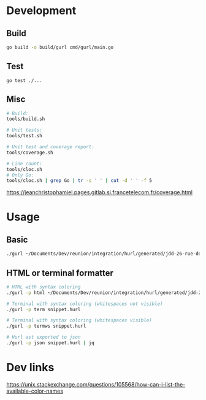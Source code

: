 # Development

## Build

```bash
go build -o build/gurl cmd/gurl/main.go
```

## Test 

```
go test ./...
```

## Misc

```bash
# Build:
tools/build.sh

# Unit tests:
tools/test.sh

# Unit test and coverage report:
tools/coverage.sh

# Line count:
tools/cloc.sh
# Only Go:
tools/cloc.sh | grep Go | tr -s ' ' | cut -d ' ' -f 5
```

<https://jeanchristophamiel.pages.gitlab.si.francetelecom.fr/coverage.html>

# Usage

## Basic

```bash
./gurl ~/Documents/Dev/reunion/integration/hurl/generated/jdd-26-rue-des-bancouliers.hurl
```

## HTML or terminal formatter

```bash
# HTML with syntax coloring
./gurl -p html ~/Documents/Dev/reunion/integration/hurl/generated/jdd-26-rue-des-bancouliers.hurl > /tmp/x.html && open -a "Safari" /tmp/x.html

# Terminal with syntax coloring (whitespaces not visible)
./gurl -p term snippet.hurl

# Terminal with syntax coloring (whitespaces visible)
./gurl -p termws snippet.hurl

# Hurl ast exported to json
./gurl -p json snippet.hurl | jq
```

# Dev links

<https://unix.stackexchange.com/questions/105568/how-can-i-list-the-available-color-names>
